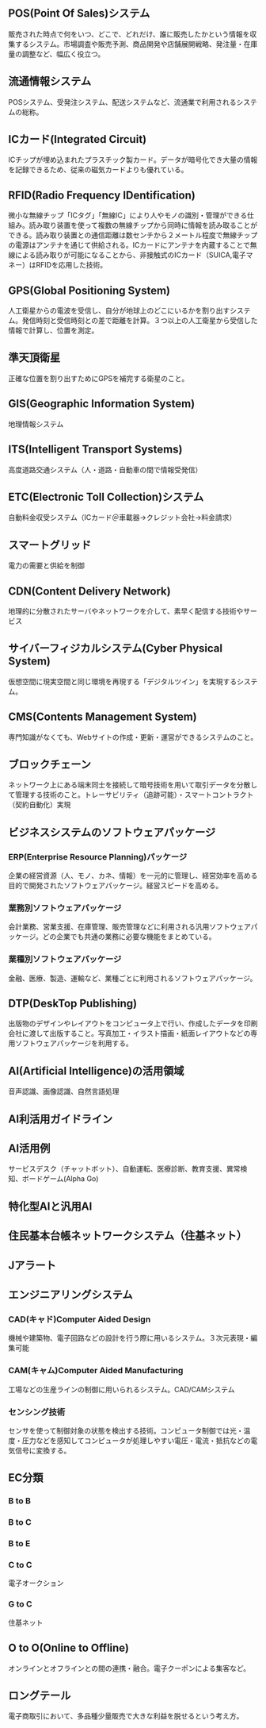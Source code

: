 ## POS(Point Of Sales)システム
販売された時点で何をいつ、どこで、どれだけ、誰に販売したかという情報を収集するシステム。市場調査や販売予測、商品開発や店舗展開戦略、発注量・在庫量の調整など、幅広く役立つ。
## 流通情報システム
POSシステム、受発注システム、配送システムなど、流通業で利用されるシステムの総称。
## ICカード(Integrated Circuit)
ICチップが埋め込まれたプラスチック製カード。データが暗号化でき大量の情報を記録できるため、従来の磁気カードよりも優れている。
## RFID(Radio Frequency IDentification)
微小な無線チップ「ICタグ」「無線IC」により人やモノの識別・管理ができる仕組み。読み取り装置を使って複数の無線チップから同時に情報を読み取ることができる。読み取り装置との通信距離は数センチから２メートル程度で無線チップの電源はアンテナを通じて供給される。ICカードにアンテナを内蔵することで無線による読み取りが可能になることから、非接触式のICカード（SUICA,電子マネー）はRFIDを応用した技術。
## GPS(Global Positioning System)
人工衛星からの電波を受信し、自分が地球上のどこにいるかを割り出すシステム。発信時刻と受信時刻との差で距離を計算。３つ以上の人工衛星から受信した情報で計算し、位置を測定。
## 準天頂衛星
正確な位置を割り出すためにGPSを補完する衛星のこと。
## GIS(Geographic Information System)
地理情報システム
## ITS(Intelligent Transport Systems)
高度道路交通システム（人・道路・自動車の間で情報受発信）
## ETC(Electronic Toll Collection)システム
自動料金収受システム（ICカード＠車載器→クレジット会社→料金請求）
## スマートグリッド
電力の需要と供給を制御
## CDN(Content Delivery Network)
地理的に分散されたサーバやネットワークを介して、素早く配信する技術やサービス
## サイバーフィジカルシステム(Cyber Physical System)
仮想空間に現実空間と同じ環境を再現する「デジタルツイン」を実現するシステム。
## CMS(Contents Management System)
専門知識がなくても、Webサイトの作成・更新・運営ができるシステムのこと。
## ブロックチェーン
ネットワーク上にある端末同士を接続して暗号技術を用いて取引データを分散して管理する技術のこと。トレーサビリティ（追跡可能）・スマートコントラクト（契約自動化）実現
## ビジネスシステムのソフトウェアパッケージ
### ERP(Enterprise Resource Planning)パッケージ
企業の経営資源（人、モノ、カネ、情報）を一元的に管理し、経営効率を高める目的で開発されたソフトウェアパッケージ。経営スピードを高める。
### 業務別ソフトウェアパッケージ
会計業務、営業支援、在庫管理、販売管理などに利用される汎用ソフトウェアパッケージ。どの企業でも共通の業務に必要な機能をまとめている。
### 業種別ソフトウェアパッケージ
金融、医療、製造、運輸など、業種ごとに利用されるソフトウェアパッケージ。
## DTP(DeskTop Publishing)
出版物のデザインやレイアウトをコンピュータ上で行い、作成したデータを印刷会社に渡して出版すること。写真加工・イラスト描画・紙面レイアウトなどの専用ソフトウェアパッケージを利用する。
## AI(Artificial Intelligence)の活用領域
音声認識、画像認識、自然言語処理
## AI利活用ガイドライン
## AI活用例
サービスデスク（チャットボット）、自動運転、医療診断、教育支援、異常検知、ボードゲーム(Alpha Go)
## 特化型AIと汎用AI
## 住民基本台帳ネットワークシステム（住基ネット）
## Jアラート
## エンジニアリングシステム
### CAD(キャド)Computer Aided Design
機械や建築物、電子回路などの設計を行う際に用いるシステム。３次元表現・編集可能
### CAM(キャム)Computer Aided Manufacturing
工場などの生産ラインの制御に用いられるシステム。CAD/CAMシステム
### センシング技術
センサを使って制御対象の状態を検出する技術。コンピュータ制御では光・温度・圧力などを感知してコンピュータが処理しやすい電圧・電流・抵抗などの電気信号に変換する。
## EC分類
### B to B
### B to C
### B to E
### C to C
電子オークション
### G to C 
住基ネット
## O to O(Online to Offline)
オンラインとオフラインとの間の連携・融合。電子クーポンによる集客など。
## ロングテール
電子商取引において、多品種少量販売で大きな利益を脱せるという考え方。

